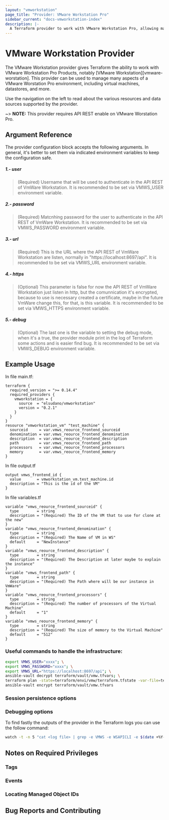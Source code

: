 ```yaml
---
layout: "vmworkstation"
page_title: "Provider: VMware Workstation Pro"
sidebar_current: "docs-vmworkstation-index"
description: |-
  A Terraform provider to work with VMware Workstation Pro, allowing management of virtual machines and other VMware resources. Supports management through VMware Workstation Pro.
---
```


# VMware Workstation Provider

The VMware Workstation provider gives Terraform the ability to work with VMware Workstation Pro
Products, notably [VMware Workstation][vmware-worstation].
This provider can be used to manage many aspects of a VMware Worstation Pro
environment, including virtual machines, datastores, and more.

[vmware-workstation]: https://www.vmware.com/products/workstation-pro.html

Use the navigation on the left to read about the various resources and data
sources supported by the provider.

~> **NOTE:** This provider requires API REST enable on VMware Worstation Pro.

  [VmWare Workstation API Rest]: https://github.com/elsudano/vmware-workstation-api-client

## Argument Reference

The provider configuration block accepts the following arguments. In general, it's better to set them via indicated environment variables to keep the configuration safe.

##### 1.- *user*
> (Required) Username that will be used to authenticate in the API REST of VmWare Workstation. It is recommended to be set via VMWS_USER environment variable.

##### 2.- *password*
> (Required) Matcnhing password for the user to authenticate in the API REST of VmWare Workstation. It is recommended to be set via VMWS_PASSWORD environment variable.

##### 3.- *url*
> (Required) This is the URL where the API REST of VmWare Workstation are listen, normally in "https://localhost:8697/api". It is recommended to be set via VMWS_URL environment variable.

##### 4.- *https*
> (Optional) This parameter is false for now the API REST of VmWare Workstation just listen in http, but the comunnication it's encrypted, because to use is necessary created a certificate, maybe in the future VmWare change this, for that, is this variable. It is recommended to be set via VMWS_HTTPS environment variable.

##### 5.- *debug*
> (Optional) The last one is the variable to setting the debug mode, when it's a true, the provider module print in the log of Terraform some actions and is easier find bug. It is recommended to be set via VMWS_DEBUG environment variable.

## Example Usage

In file main.tf:

```HLC
terraform {
  required_version = ">= 0.14.4"
  required_providers {
    vmworkstation = {
      source  = "elsudano/vmworkstation"
      version = "0.2.1"
    }
  }
}
resource "vmworkstation_vm" "test_machine" {
  sourceid     = var.vmws_reource_frontend_sourceid
  denomination = var.vmws_reource_frontend_denomination
  description  = var.vmws_reource_frontend_description
  path         = var.vmws_reource_frontend_path
  processors   = var.vmws_reource_frontend_processors
  memory       = var.vmws_reource_frontend_memory
}
```

In file output.tf

```HLC
output vmws_frontend_id {
  value       = vmworkstation_vm.test_machine.id
  description = "This is the id of the VM"
}
```

In file variables.tf

```HLC
variable "vmws_reource_frontend_sourceid" {
  type        = string
  description = "(Required) The ID of the VM that to use for clone at the new"
}
variable "vmws_reource_frontend_denomination" {
  type        = string
  description = "(Required) The Name of VM in WS"
  default     = "NewInstance"
}
variable "vmws_reource_frontend_description" {
  type        = string
  description = "(Required) The Description at later maybe to explain the instance"
}
variable "vmws_frontend_path" {
  type        = string
  description = "(Required) The Path where will be our instance in VmWare"
}
variable "vmws_reource_frontend_processors" {
  type        = string
  description = "(Required) The number of processors of the Virtual Machine"
  default     = "1"
}
variable "vmws_reource_frontend_memory" {
  type        = string
  description = "(Required) The size of memory to the Virtual Machine"
  default     = "512"
}
```
### Useful commands to handle the infrastructure:

```bash
export VMWS_USER="xxxx"; \
export VMWS_PASSWORD="xxxx"; \
export VMWS_URL="https://localhost:8697/api"; \
ansible-vault decrypt terraform/vault/vmw.tfvars; \
terraform plan -state=terraform/envi/vmw/terraform.tfstate -var-file=terraform/vault/vmw.tfvars terraform/envi/vmw/; \
ansible-vault encrypt terraform/vault/vmw.tfvars
```
### Session persistence options

### Debugging options

To find fastly the outputs of the provider in the Terraform logs you can use the follow command:

```bash
watch -t -n 5 "cat <log file> | grep -e VMWS -e WSAPICLI -e $(date +%Y-%m-%d) | tail -15"
```

## Notes on Required Privileges

### Tags

### Events

### Locating Managed Object IDs

## Bug Reports and Contributing